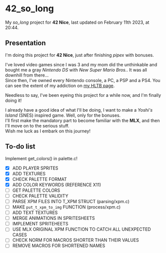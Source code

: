 # 42_so_long

My *so_long* project for **42 Nice**, last updated on February 11th 2023, at 20:44.

## Presentation

I'm doing this project for **42 Nice**, just after finishing *pipex* with bonuses.

I've loved video games since I was 3 and my mom did the unthinkable and bought me a gray *Nintendo DS* with *New Super Mario Bros.*. It was all downhill from there...  
Since then, I've owned every Nintendo console, a PC, a PSP and a PS4. You can see the extent of my addiction on [my HLTB page].

[my HLTB page]: https://howlongtobeat.com/user/SCOUNDREL

Needless to say, I've been eyeing this project for a while now, and I'm finally doing it!

I already have a good idea of what I'll be doing, I want to make a *Yoshi's Island* (SNES) inspired game. Well, only for the bonuses.  
I'll first make the mandatory part to become familiar with the **MLX**, and then I'll move on to the serious stuff.  
Wish me luck as I embark on this journey!

## To-do list

Implement get_colors() in palette.c!

- [x] ADD PLAYER SPRITES
- [x] ADD TEXTURES
- [x] CHECK PALETTE FORMAT
- [x] ADD COLOR KEYWORDS (REFERENCE X11)
- [ ] GET PALETTE COLORS
- [ ] CHECK PALETTE VALIDITY
- [ ] PARSE XPM FILES INTO T_XPM STRUCT (parsing/xpm.c)
- [ ] MAKE `put_t_xpm_to_img` FUNCTION (process/xpm.c)
- [ ] ADD TEXT TEXTURES
- [ ] MERGE ANIMATIONS IN SPRITESHEETS
- [ ] IMPLEMENT SPRITEHEETS
- [ ] USE MLX ORIGINAL XPM FUNCTION TO CATCH ALL UNEXPECTED CASES
- [ ] CHECK NORM FOR MACROS SHORTER THAN THEIR VALUES
- [ ] REMOVE MACROS FOR SHORTENED NAMES

